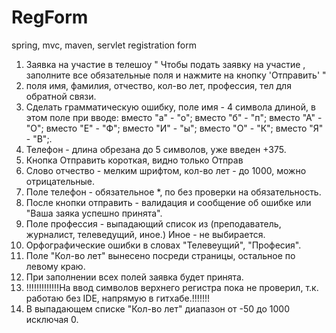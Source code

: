 # RegForm
spring, mvc, maven, servlet registration form

1. Заявка на участие в телешоу " Чтобы подать заявку на участие , заполните все обязательные поля и нажмите на кнопку 'Отправить' "
2. поля имя, фамилия, отчество, кол-во лет, профессия, тел для обратной связи.
3. Сделать грамматическую ошибку, поле имя - 4 символа длиной, в этом поле при вводе: 
            вместо  "а" - "о";
            вместо  "б" - "п";
            вместо  "А" - "О";
            вместо  "Е" - "Ф";
            вместо  "И" - "ы";
            вместо  "О" - "К";
            вместо  "Я" - "В";.
4. Телефон - длина обрезана до 5 символов, уже введен +375.
5. Кнопка Отправить короткая, видно только Отправ
6. Слово отчество - мелким шрифтом, кол-во лет - до 1000, можно отрицательные.
7. Поле телефон - обязательное *, по без проверки на обязательность.
8. После кнопки отправить - валидация и сообщение об ошибке или "Ваша заяка успешно принята".
9. Поле профессия - выпадающий список из (преподаватель, журналист, телеведущий, иное.) Иное - не выбирается.
10. Орфографические ошибки в словах "Телевеущий", "Професия".
11. Поле "Кол-во лет" вынесено посреди страницы, остальное по левому краю.
12. При заполнении всех полей заявка будет принята.
13. !!!!!!!!!!!!!На ввод символов верхнего регистра пока не проверил, т.к. работаю без IDE, напрямую в гитхабе.!!!!!!!
14. В выпадающем списке "Кол-во лет" диапазон от -50 до 1000 исключая 0.

